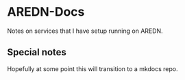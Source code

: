 # AREDN-Docs

Notes on services that I have setup running on AREDN. 

## Special notes

Hopefully at some point this will transition to a mkdocs repo.